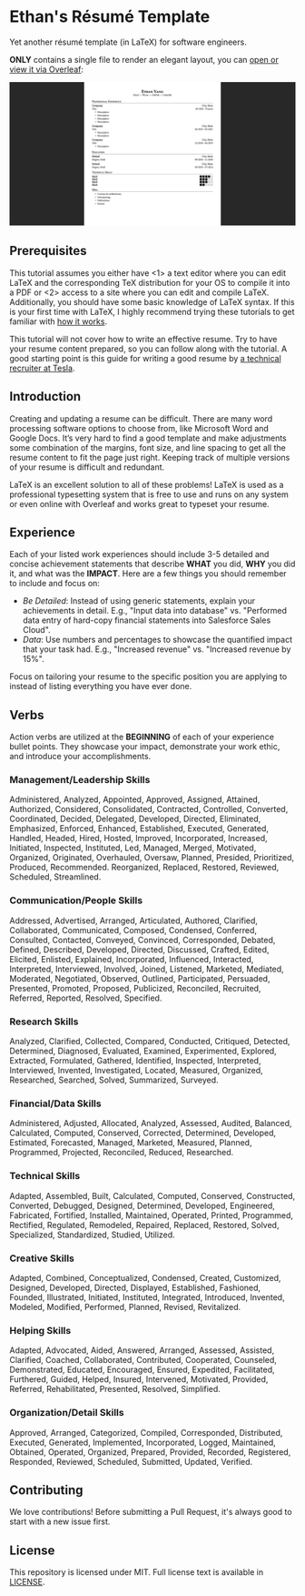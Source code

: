 # Ethan's Résumé Template
Yet another résumé template (in LaTeX) for software engineers.

**ONLY** contains a single file to render an elegant layout, you can [open or view it via Overleaf](https://www.overleaf.com/latex/templates/ethans-resume-template/kwmtbntyvhhr):

![](https://raw.githubusercontent.com/necusjz/p/master/resume.tex/00.png)

## Prerequisites
This tutorial assumes you either have <1> a text editor where you can edit LaTeX and the corresponding TeX distribution for your OS to compile it into a PDF or <2> access to a site where you can edit and compile LaTeX. Additionally, you should have some basic knowledge of LaTeX syntax. If this is your first time with LaTeX, I highly recommend trying these tutorials to get familiar with [how it works](https://www.overleaf.com/learn/latex/Learn_LaTeX_in_30_minutes).

This tutorial will not cover how to write an effective resume. Try to have your resume content prepared, so you can follow along with the tutorial. A good starting point is this guide for writing a good resume by [a technical recruiter at Tesla](https://docs.google.com/document/u/1/d/e/2PACX-1vQpvbP8lzPvZrNvrX58UlacpQiLgh1fBQYfOS2pEJZvp-zOb9uKQJYKSsDQ6mJWoPf3H09OmdrLDcaK/pub).

## Introduction
Creating and updating a resume can be difficult. There are many word processing software options to choose from, like Microsoft Word and Google Docs. It’s very hard to find a good template and make adjustments some combination of the margins, font size, and line spacing to get all the resume content to fit the page just right. Keeping track of multiple versions of your resume is difficult and redundant.

LaTeX is an excellent solution to all of these problems! LaTeX is used as a professional typesetting system that is free to use and runs on any system or even online with Overleaf and works great to typeset your resume.

## Experience
Each of your listed work experiences should include 3-5 detailed and concise achievement statements that describe **WHAT** you did, **WHY** you did it, and what was the **IMPACT**. Here are a few things you should remember to include and focus on:
- _Be Detailed_: Instead of using generic statements, explain your achievements in detail. E.g., "Input data into database" vs. "Performed data entry of hard-copy financial statements into Salesforce Sales Cloud".
- _Data_: Use numbers and percentages to showcase the quantified impact that your task had. E.g., "Increased revenue" vs. "Increased revenue by 15%".

Focus on tailoring your resume to the specific position you are applying to instead of listing everything you have ever done.

## Verbs
Action verbs are utilized at the **BEGINNING** of each of your experience bullet points. They showcase your impact, demonstrate your work ethic, and introduce your accomplishments.

### Management/Leadership Skills
Administered, Analyzed, Appointed, Approved, Assigned, Attained, Authorized, Considered, Consolidated, Contracted, Controlled, Converted, Coordinated, Decided, Delegated, Developed, Directed, Eliminated, Emphasized,  Enforced, Enhanced, Established, Executed, Generated, Handled, Headed, Hired, Hosted, Improved, Incorporated, Increased, Initiated, Inspected, Instituted, Led, Managed, Merged, Motivated, Organized, Originated, Overhauled, Oversaw, Planned, Presided, Prioritized, Produced, Recommended. Reorganized, Replaced, Restored, Reviewed, Scheduled, Streamlined.

### Communication/People Skills
Addressed, Advertised, Arranged, Articulated, Authored, Clarified, Collaborated, Communicated, Composed, Condensed, Conferred, Consulted, Contacted, Conveyed, Convinced, Corresponded, Debated, Defined, Described, Developed, Directed, Discussed, Crafted, Edited, Elicited, Enlisted, Explained, Incorporated, Influenced, Interacted, Interpreted, Interviewed, Involved, Joined, Listened, Marketed, Mediated, Moderated, Negotiated, Observed, Outlined, Participated, Persuaded, Presented, Promoted, Proposed, Publicized, Reconciled, Recruited, Referred, Reported, Resolved, Specified.

### Research Skills
Analyzed, Clarified, Collected, Compared, Conducted, Critiqued, Detected, Determined, Diagnosed, Evaluated, Examined, Experimented, Explored, Extracted, Formulated, Gathered, Identified, Inspected, Interpreted, Interviewed, Invented, Investigated, Located, Measured, Organized, Researched, Searched, Solved, Summarized, Surveyed.

### Financial/Data Skills
Administered, Adjusted, Allocated, Analyzed, Assessed, Audited, Balanced, Calculated, Computed, Conserved, Corrected, Determined, Developed, Estimated, Forecasted, Managed, Marketed, Measured, Planned, Programmed, Projected, Reconciled, Reduced, Researched.

### Technical Skills
Adapted, Assembled, Built, Calculated, Computed, Conserved, Constructed, Converted, Debugged, Designed, Determined, Developed, Engineered, Fabricated, Fortified, Installed, Maintained, Operated, Printed, Programmed, Rectified, Regulated, Remodeled, Repaired, Replaced, Restored, Solved, Specialized, Standardized, Studied, Utilized.

### Creative Skills
Adapted, Combined, Conceptualized, Condensed, Created, Customized, Designed, Developed, Directed, Displayed, Established, Fashioned, Founded, Illustrated, Initiated, Instituted, Integrated, Introduced, Invented, Modeled, Modified, Performed, Planned, Revised, Revitalized.

### Helping Skills
Adapted, Advocated, Aided, Answered, Arranged, Assessed, Assisted, Clarified, Coached, Collaborated, Contributed, Cooperated, Counseled, Demonstrated, Educated, Encouraged, Ensured, Expedited, Facilitated, Furthered, Guided, Helped, Insured, Intervened, Motivated, Provided, Referred, Rehabilitated, Presented, Resolved, Simplified.

### Organization/Detail Skills
Approved, Arranged, Categorized, Compiled, Corresponded, Distributed, Executed, Generated, Implemented, Incorporated, Logged, Maintained, Obtained, Operated, Organized, Prepared, Provided, Recorded, Registered, Responded, Reviewed, Scheduled, Submitted, Updated, Verified.

## Contributing
We love contributions! Before submitting a Pull Request, it's always good to start with a new issue first.

## License
This repository is licensed under MIT. Full license text is available in [LICENSE](https://github.com/necusjz/resume.tex/blob/main/LICENSE).
